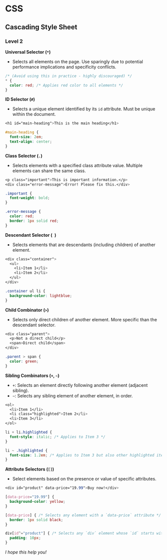 # CSS
## Cascading Style Sheet
### Level 2

**Universal Selector (`*`)**

- Selects all elements on the page. Use sparingly due to potential performance implications and specificity conflicts.

```css
/* (Avoid using this in practice - highly discouraged) */
* {
  color: red; /* Applies red color to all elements */
}
```

**ID Selector (`#`)**

- Selects a unique element identified by its `id` attribute. Must be unique within the document.

```css
<h1 id="main-heading">This is the main heading</h1>

#main-heading {
  font-size: 2em;
  text-align: center;
}
```

**Class Selector (`.`)**

- Selects elements with a specified class attribute value. Multiple elements can share the same class.

```css
<p class="important">This is important information.</p>
<div class="error-message">Error! Please fix this.</div>

.important {
  font-weight: bold;
}

.error-message {
  color: red;
  border: 1px solid red;
}
```

**Descendant Selector (` `)**

- Selects elements that are descendants (including children) of another element.

```css
<div class="container">
  <ul>
    <li>Item 1</li>
    <li>Item 2</li>
  </ul>
</div>

.container ul li {
  background-color: lightblue;
}
```

**Child Combinator (`>`)**

- Selects only direct children of another element. More specific than the descendant selector.

```css
<div class="parent">
  <p>Not a direct child</p>
  <span>Direct child</span>
</div>

.parent > span {
  color: green;
}
```

**Sibling Combinators (`+`, `~`)**

- `+`: Selects an element directly following another element (adjacent sibling).
- `~`: Selects any sibling element of another element, in order.

```css
<ol>
  <li>Item 1</li>
  <li class="highlighted">Item 2</li>
  <li>Item 3</li>
</ol>

li + li.highlighted {
  font-style: italic; /* Applies to Item 3 */
}

li ~ .highlighted {
  font-size: 1.2em; /* Applies to Item 3 but also other highlighted items, if any */
}
```

**Attribute Selectors (`[]`)**

- Select elements based on the presence or value of specific attributes.

```css
<div id="product" data-price="19.99">Buy now!</div>

[data-price="19.99"] {
  background-color: yellow;
}

[data-price] { /* Selects any element with a `data-price` attribute */
  border: 1px solid black;
}

div[id^="product"] { /* Selects any `div` element whose `id` starts with "product" */
  padding: 10px;
}
```
*I hope this help you!*